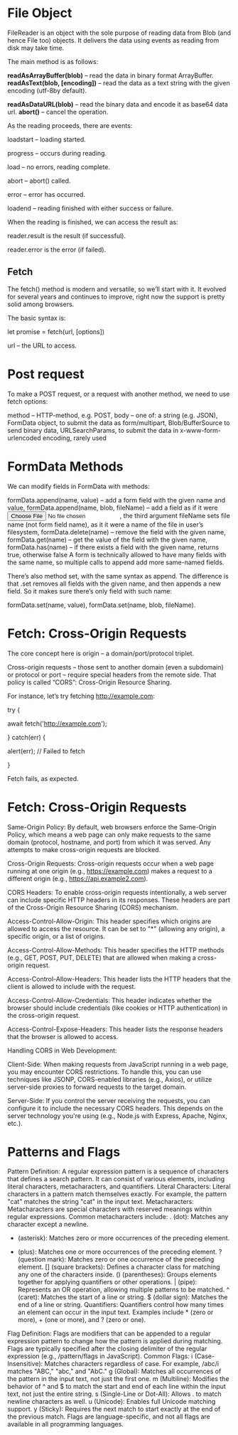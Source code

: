 # File Object

FileReader is an object with the sole purpose of reading data from Blob (and hence File too) objects. It delivers the data using events as reading from disk may take time.

The main method is as follows:

**readAsArrayBuffer(blob)** – read the data in binary format ArrayBuffer.
**readAsText(blob, [encoding])** – read the data as a text string with the given encoding (utf-8by default).

**readAsDataURL(blob)** – read the binary data and encode it as base64 data url.
**abort()** – cancel the operation.

As the reading proceeds, there are events:

loadstart – loading started.

progress – occurs during reading.

load – no errors, reading complete.

abort – abort() called.

error – error has occurred.

loadend – reading finished with either success or failure.

When the reading is finished, we can access the result as:

reader.result is the result (if successful).

reader.error is the error (if failed).

## Fetch
The fetch() method is modern and versatile, so we’ll start with it. It evolved for several years and continues to improve, right now the support is pretty solid among browsers.

The basic syntax is:

let promise = fetch(url, [options])

url – the URL to access.

# Post request
To make a POST request, or a request with another method, we need to use fetch options:

method – HTTP-method, e.g. POST,
body – one of:
a string (e.g. JSON),
FormData object, to submit the data as form/multipart,
Blob/BufferSource to send binary data,
URLSearchParams, to submit the data in x-www-form-urlencoded encoding, rarely used

# FormData Methods
We can modify fields in FormData with methods:

formData.append(name, value) – add a form field with the given name and value,
formData.append(name, blob, fileName) – add a field as if it were <input type="file">, the third argument fileName sets file name (not form field name), as it it were a name of the file in user’s filesystem,
formData.delete(name) – remove the field with the given name,
formData.get(name) – get the value of the field with the given name,
formData.has(name) – if there exists a field with the given name, returns true, otherwise false
A form is technically allowed to have many fields with the same name, so multiple calls to append add more same-named fields.

There’s also method set, with the same syntax as append. The difference is that .set removes all fields with the given name, and then appends a new field. So it makes sure there’s only field with such name:

formData.set(name, value),
formData.set(name, blob, fileName).

# Fetch: Cross-Origin Requests
The core concept here is origin – a domain/port/protocol triplet.

Cross-origin requests – those sent to another domain (even a subdomain) or protocol or port – require special headers from the remote side. That policy is called “CORS”: Cross-Origin Resource Sharing.

For instance, let’s try fetching http://example.com:

try {

  await fetch('http://example.com');

} catch(err) {

  alert(err); // Failed to fetch

}

Fetch fails, as expected.


# Fetch: Cross-Origin Requests 
Same-Origin Policy: By default, web browsers enforce the Same-Origin Policy, which means a web page can only make requests to the same domain (protocol, hostname, and port) from which it was served. Any attempts to make cross-origin requests are blocked.

Cross-Origin Requests: Cross-origin requests occur when a web page running at one origin (e.g., https://example.com) makes a request to a different origin (e.g., https://api.example2.com).

CORS Headers: To enable cross-origin requests intentionally, a web server can include specific HTTP headers in its responses. These headers are part of the Cross-Origin Resource Sharing (CORS) mechanism.

Access-Control-Allow-Origin: This header specifies which origins are allowed to access the resource. It can be set to "*" (allowing any origin), a specific origin, or a list of origins.

Access-Control-Allow-Methods: This header specifies the HTTP methods (e.g., GET, POST, PUT, DELETE) that are allowed when making a cross-origin request.

Access-Control-Allow-Headers: This header lists the HTTP headers that the client is allowed to include with the request.

Access-Control-Allow-Credentials: This header indicates whether the browser should include credentials (like cookies or HTTP authentication) in the cross-origin request.

Access-Control-Expose-Headers: This header lists the response headers that the browser is allowed to access.

Handling CORS in Web Development:

Client-Side: When making requests from JavaScript running in a web page, you may encounter CORS restrictions. To handle this, you can use techniques like JSONP, CORS-enabled libraries (e.g., Axios), or utilize server-side proxies to forward requests to the target domain.

Server-Side: If you control the server receiving the requests, you can configure it to include the necessary CORS headers. This depends on the server technology you're using (e.g., Node.js with Express, Apache, Nginx, etc.). 

# Patterns and Flags

Pattern Definition: A regular expression pattern is a sequence of characters that defines a search pattern. It can consist of various elements, including literal characters, metacharacters, and quantifiers.
Literal Characters: Literal characters in a pattern match themselves exactly. For example, the pattern "cat" matches the string "cat" in the input text.
Metacharacters: Metacharacters are special characters with reserved meanings within regular expressions. Common metacharacters include:
. (dot): Matches any character except a newline.
* (asterisk): Matches zero or more occurrences of the preceding element.
+ (plus): Matches one or more occurrences of the preceding element.
? (question mark): Matches zero or one occurrence of the preceding element.
[] (square brackets): Defines a character class for matching any one of the characters inside.
() (parentheses): Groups elements together for applying quantifiers or other operations.
| (pipe): Represents an OR operation, allowing multiple patterns to be matched.
^ (caret): Matches the start of a line or string.
$ (dollar sign): Matches the end of a line or string.
Quantifiers: Quantifiers control how many times an element can occur in the input text. Examples include * (zero or more), + (one or more), and ? (zero or one).

Flag Definition: Flags are modifiers that can be appended to a regular expression pattern to change how the pattern is applied during matching. Flags are typically specified after the closing delimiter of the regular expression (e.g., /pattern/flags in JavaScript).
Common Flags:
i (Case-Insensitive): Matches characters regardless of case. For example, /abc/i matches "ABC," "abc," and "AbC."
g (Global): Matches all occurrences of the pattern in the input text, not just the first one.
m (Multiline): Modifies the behavior of ^ and $ to match the start and end of each line within the input text, not just the entire string.
s (Single-Line or Dot-All): Allows . to match newline characters as well.
u (Unicode): Enables full Unicode matching support.
y (Sticky): Requires the next match to start exactly at the end of the previous match.
Flags are language-specific, and not all flags are available in all programming languages.